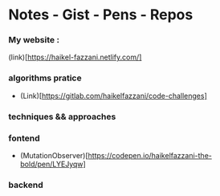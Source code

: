 # Notes - Gist - Pens - Repos

### My website : 
(link)[https://haikel-fazzani.netlify.com/]

### algorithms pratice
- (Link)[https://gitlab.com/haikelfazzani/code-challenges]

### techniques && approaches

### fontend
- (MutationObserver)[https://codepen.io/haikelfazzani-the-bold/pen/LYEJyqw]

### backend